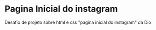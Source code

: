 # Pagina Inicial do instagram
Desafio de projeto sobre html e css "pagina inicial do instagram" da Dio
